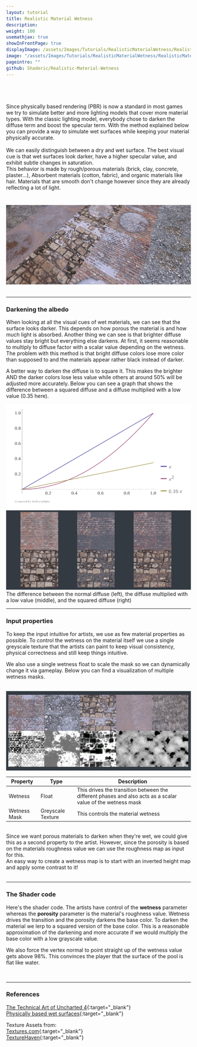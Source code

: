 ```yaml
---
layout: tutorial
title: Realistic Material Wetness
description:
weight: 100
usemathjax: true
showInFrontPage: true
displayImage: /assets/Images/Tutorials/RealisticMaterialWetness/RealisticMaterialWetness700x300.webp
image: "/assets/Images/Tutorials/RealisticMaterialWetness/RealisticMaterialWetness700x300.webp"
pageintro: ""
github: Shaderic/Realistic-Material-Wetness
---
```


<br/>

  <div class="row">
    <!-- <div class="col-lg-6">
       <img class="img-fluid rounded mb-4" src="http://placehold.it/750x450" alt="">
    </div>-->
    <div class="col-lg-6">
      <h1></h1>
      Since physically based rendering (PBR) is now a standard in most games we try to simulate better and more lighting models that cover more material types. With the classic lighting model, everybody chose to darken the diffuse term and boost the specular term. With the method explained below you can provide a way to simulate wet surfaces while keeping your material physically accurate.<br/>
<br/>
We can easily distinguish between a dry and wet surface. The best visual cue is that wet surfaces look darker, have a higher specular value, and exhibit subtle changes in saturation.<br/>
This behavior is made by rough/porous materials (brick, clay, concrete, plaster...), Absorbent materials (cotton, fabric), and organic materials like hair.
Materials that are smooth don't change however since they are already reflecting a lot of light.
    </div>
    <div class="col-lg-6">
<h1 class="my-4"></h1>
        <img class="img-fluid rounded mb-4" src="/assets/Images/Tutorials/RealisticMaterialWetness/RealisticMaterialWetness700x300.webp" alt="">
     </div>
  </div>
  
<br/>
  
---  

### Darkening the albedo

When looking at all the visual cues of wet materials, we can see that the surface looks darker. This depends on how porous the material is and how much light is absorbed. Another thing we can see is that brighter diffuse values stay bright but everything else darkens.
At first, it seems reasonable to multiply to diffuse factor with a scalar value depending on the wetness. The problem with this method is that bright diffuse colors lose more color than supposed to and the materials appear rather black instead of darker.

A better way to darken the diffuse is to square it. This makes the brighter AND the darker colors lose less value while others at around 50% will be adjusted more accurately. Below you can see a graph that shows the difference between a squared diffuse and a diffuse multiplied with a low value (0.35 here).

<div class="row">
    <!-- <div class="col-lg-6">
       <img class="img-fluid rounded mb-4" src="http://placehold.it/750x450" alt="">
    </div>-->
    <div class="col-lg-5">
    <img class="img-fluid rounded mb-4" src="/assets/Images/Tutorials/RealisticMaterialWetness/darkerDiffuseGraph.png" alt="">
    </div>
    <div class="col-lg-6">
        <img class="img-fluid rounded mb-4" src="/assets/Images/Tutorials/RealisticMaterialWetness/DarkeningAlbedo700x300.png" alt="">
        <footer class="blockquote-footer">The difference between the normal diffuse (left), the diffuse multiplied with a low value (middle), and the squared diffuse (right)</footer>
     </div>
  </div>


---  


  
### Input properties
To keep the input intuitive for artists, we use as few material properties as possible.
To control the wetness on the material itself we use a single greyscale texture that the artists can paint to keep visual consistency, physical correctness and still keep things intuitive.

We also use a single wetness float to scale the mask so we can dynamically change it via gameplay.
Below you can find a visualization of multiple wetness masks.

<br/>  

<img class="img-fluid rounded mb-4" src="/assets/Images/Tutorials/RealisticMaterialWetness/WetnessTexture700x300.png" alt="">

<br/>  

| Property        | Type           | Description  |
| ------------- |-------------| -----|
| Wetness      | Float | This drives the transition between the different phases and also acts as a scalar value of the wetness mask |
| Wetness Mask     | Greyscale Texture |   This controls the material wetness  |

<br/>  

<div class="alert alert-info" role="alert">
  Since we want porous materials to darken when they're wet, we could give this as a second property to the artist. However, since the porosity is based on the materials roughness value we can use the roughness map as input for this.
</div>

<div class="alert alert-info" role="alert">
  An easy way to create a wetness map is to start with an inverted height map and apply some contrast to it!
</div>

<br/>
  
---  


### The Shader code
Here's the shader code. The artists have control of the **wetness** parameter whereas the **porosity** parameter is the material's roughness value. Wetness drives the transition and the porosity darkens the base color. To darken the material we lerp to a squared version of the base color. This is a reasonable approximation of the darkening and more accurate if we would multiply the base color with a low grayscale value.

We also force the vertex normal to point straight up of the wetness value gets above 98%. This convinces the player that the surface of the pool is flat like water.

<script src="https://gist.github.com/Shaderic/0bbecff9e134537c051775a8d29dadfd.js"></script>
<script src="https://gist.github.com/Shaderic/1ede66fb72c66a4a7c28cefc8d9b882e.js"></script>
  
<br/>
  
---  
 

### References
[The Technical Art of Uncharted 4](https://advances.realtimerendering.com/other/2016/naughty_dog/NaughtyDog_TechArt_Final.pdf){:target="_blank"}  
[Physically based wet surfaces](https://seblagarde.wordpress.com/2013/03/19/water-drop-3a-physically-based-wet-surfaces/){:target="_blank"}

Texture Assets from:  
[Textures.com](https://www.textures.com/){:target="_blank"}  
[TextureHaven](https://texturehaven.com/){:target="_blank"}

